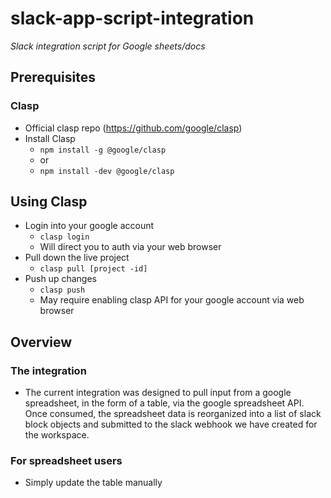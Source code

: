 # slack-app-script-integration

_Slack integration script for Google sheets/docs_

## Prerequisites

### Clasp

- Official clasp repo (https://github.com/google/clasp)
- Install Clasp
  - `npm install -g @google/clasp`
  - or
  - `npm install -dev @google/clasp`

## Using Clasp

- Login into your google account
  - `clasp login`
  - Will direct you to auth via your web browser
- Pull down the live project
  - `clasp pull [project -id]`
- Push up changes
  - `clasp push`
  - May require enabling clasp API for your google account via web browser

## Overview

### The integration

- The current integration was designed to pull input from a google spreadsheet, in the form of a table, via the google spreadsheet API. Once consumed, the spreadsheet data is reorganized into a list of slack block objects and submitted to the slack webhook we have created for the workspace.

### For spreadsheet users

- Simply update the table manually
